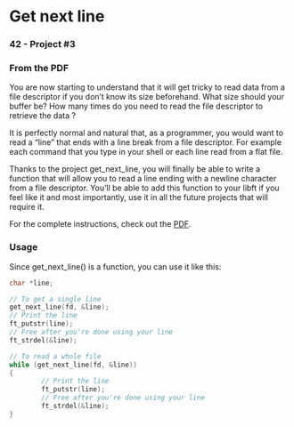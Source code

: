 # Get next line
### 42 - Project #3

### From the PDF

You are now starting to understand that it will get tricky to read data from a file descriptor if you don’t know its size beforehand. What size should your buffer be? How many times do you need to read the file descriptor to retrieve the data ?

It is perfectly normal and natural that, as a programmer, you would want to read a “line” that ends with a line break from a file descriptor. For example each command that you type in your shell or each line read from a flat file.

Thanks to the project get_next_line, you will finally be able to write a function that will allow you to read a line ending with a newline character from a file descriptor. You’ll be able to add this function to your libft if you feel like it and most importantly, use it in all the future projects that will require it.

For the complete instructions, check out the [PDF].

### Usage

Since get_next_line() is a function, you can use it like this:

```c
char *line;

// To get a single line
get_next_line(fd, &line);
// Print the line
ft_putstr(line);
// Free after you're done using your line
ft_strdel(&line);

// To read a whole file
while (get_next_line(fd, &line))
{
		// Print the line
		ft_putstr(line);
		// Free after you're done using your line
		ft_strdel(&line);
}
```

[PDF]: https://github.com/erredavila/get_next_line/blob/master/get_next_line.en.pdf
